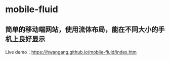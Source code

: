 # mobile-fluid
## 简单的移动端网站，使用流体布局，能在不同大小的手机上良好显示
Live demo：https://hwangang.github.io/mobile-fluid/index.htm
